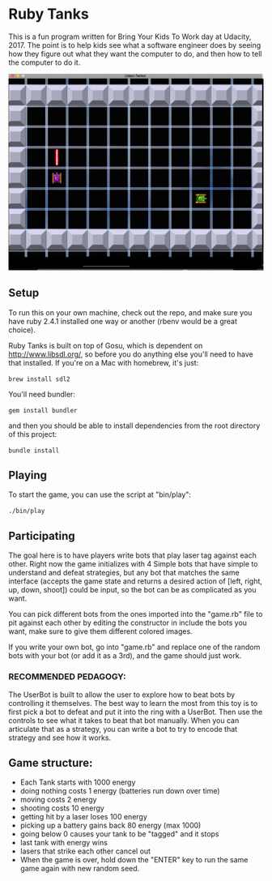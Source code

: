 # Ruby Tanks

This is a fun program written for Bring Your Kids To Work day
at Udacity, 2017.  The point is to help kids see what a software engineer
does by seeing how they figure out what they want the computer to do,
and then how to tell the computer to do it.

![UdaciTanks](/assets/ruby-tanks.png)

## Setup

To run this on your own machine, check out the repo, and make sure
you have ruby 2.4.1 installed one way or another (rbenv would be a great
  choice).

Ruby Tanks is built on top of Gosu, which is dependent on http://www.libsdl.org/,
so before you do anything else you'll need to have that installed. If you're
on a Mac with homebrew, it's just:

`brew install sdl2`

You'll need bundler:

`gem install bundler`

and then you should be able to install dependencies from the root directory
of this project:

`bundle install`

## Playing

To start the game, you can use the script at "bin/play":

`./bin/play`

## Participating

The goal here is to have players write bots that play laser tag against each other.
Right now the game initializes with 4 Simple bots that
have simple to understand and defeat strategies,
but any bot that matches the same interface (accepts
  the game state and returns a desired action of [left, right, up, down, shoot])
could be input, so the bot can be as complicated as you want.

You can pick different bots from the ones
imported into the "game.rb" file to pit against
each other by editing the constructor in include the
bots you want, make sure to give them different
colored images.

If you write your own bot, go into "game.rb" and replace one of the random
bots with your bot (or add it as a 3rd), and the game should just work.

### RECOMMENDED PEDAGOGY:

The UserBot is built to allow the user to explore
how to beat bots by controlling it themselves.  The
best way to learn the most from this toy is to first
pick a bot to defeat and put it into the ring with
a UserBot.  Then use the controls to see what it takes
to beat that bot manually.  When you can articulate
that as a strategy, you can write a bot to try to
encode that strategy and see how it works.

## Game structure:

* Each Tank starts with 1000 energy
* doing nothing costs 1 energy (batteries run down over time)
* moving costs 2 energy
* shooting costs 10 energy
* getting hit by a laser loses 100 energy
* picking up a battery gains back 80 energy (max 1000)
* going below 0 causes your tank to be "tagged" and it stops
* last tank with energy wins
* lasers that strike each other cancel out
* When the game is over, hold down the "ENTER" key to run the same game again with new random seed.

